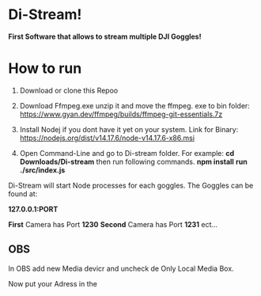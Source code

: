 ﻿# Di-Stream! 
**First Software that allows to stream multiple DJI Goggles!**
 
# How to run

1. Download or clone this Repoo

2. Download Ffmpeg.exe unzip it and move the ffmpeg. exe to bin folder:
https://www.gyan.dev/ffmpeg/builds/ffmpeg-git-essentials.7z

3. Install Nodej if you dont have it yet on your system. 
Link for Binary:
https://nodejs.org/dist/v14.17.6/node-v14.17.6-x86.msi

4. Open Command-Line and go to Di-stream folder. For example:
**cd Downloads/Di-stream** 
then run following commands. 
**npm install**
**run ./src/index.js**

Di-Stream will start Node processes for each goggles. The Goggles can be found at:

**127.0.0.1:PORT**

**First** Camera has Port **1230**
**Second** Camera has Port **1231** ect... 


## OBS

In OBS add new Media devicr and uncheck de Only Local Media Box. 

Now put your Adress in the 




